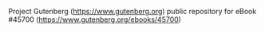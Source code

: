 Project Gutenberg (https://www.gutenberg.org) public repository for eBook #45700 (https://www.gutenberg.org/ebooks/45700)

